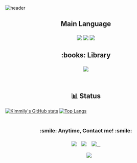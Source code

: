![header](https://capsule-render.vercel.app/api?type=waving&color=0BD3FB&height=200&section=header&text={}.format(BlueCloud)&fontSize=40&animation=fadeIn!&fontColor=FEFEFE)


<h2 align="center">Main Language </h2>
<h3 align="center">
  <img src="https://img.shields.io/badge/C-A8B9CC?style=flat-square&logo=C&logoColor=white"/>
  <img src="https://img.shields.io/badge/Python-3766AB?style=flat-square&logo=Python&logoColor=white"/>
   <img src="https://img.shields.io/badge/R-276DC3?style=flat-square&logo=R&logoColor=white"/>
</h3 >


<h2 align="center"> :books: Library </h2>
<h3 align="center">
  <img src="https://img.shields.io/badge/PyTorch-EE4C2C?style=flat-square&logo=PyTorch&logoColor=white"/>
</h3 >

<br>

<h2 align="center">  📊 Status </h2>

[![Kimmily's GitHub stats](https://github-readme-stats.vercel.app/api?username=B1ueC1oud&show_icons=true&theme=react)](https://github.com/anuraghazra/github-readme-stats)
[![Top Langs](https://github-readme-stats.vercel.app/api/top-langs/?username=B1ueC1oud&theme=react&layout=compact)](https://github.com/anuraghazra/github-readme-stats)




<h3 align="center">
  <br>
 :smile: Anytime, Contact me! :smile: 
</h3>
<h3 align="center">
   <a href="mailme:th951113@gmail.com"><img src="https://img.shields.io/badge/Gmail-EA4335?style=flat-square&logo=Gmail&logoColor=white"/></a>&nbsp;&nbsp;&nbsp;
   <a href="https://viglelab.tistory.com/" target="_blank"><img src="https://img.shields.io/badge/Blog-%2312100E.svg?&style=flat-square&logo=dev.to&logoColor=white" /></a>&nbsp;&nbsp;&nbsp;
  <a target="_blank" href="https://www.linkedin.com/in/TaehoonKimmily//"><img src="http://img.shields.io/badge/-LinkedIn-blue?style=flat-square&logo=Linkedin&logoColor=white&&locoColor=white"</a>&nbsp;&nbsp;&nbsp;
</h3>
  
 <p align="center">
   <a href="https://www.instagram.com/kimmily_95/><img src="http://img.shields.io/badge/-Instagram-white?style=flat&logo=Instagram&link=https://www.instagram.com/kimmily_95/" style="height : auto; margin-left : 10px; margin-right : 10px;"/></a>
  <a target="_blank" href="https://github.com/B1ueC1oud/B1ueC1oud/" ><img src="https://hits.seeyoufarm.com/api/count/incr/badge.svg?url=https%3A%2F%2Fgithub.com%2Fb1uec1oud%2Fhit-counter&count_bg=%2379BDF1&title_bg=%238C8C8C&icon=&icon_color=%23E98CC9&title=hits&edge_flat=false"/></a>
</p>

